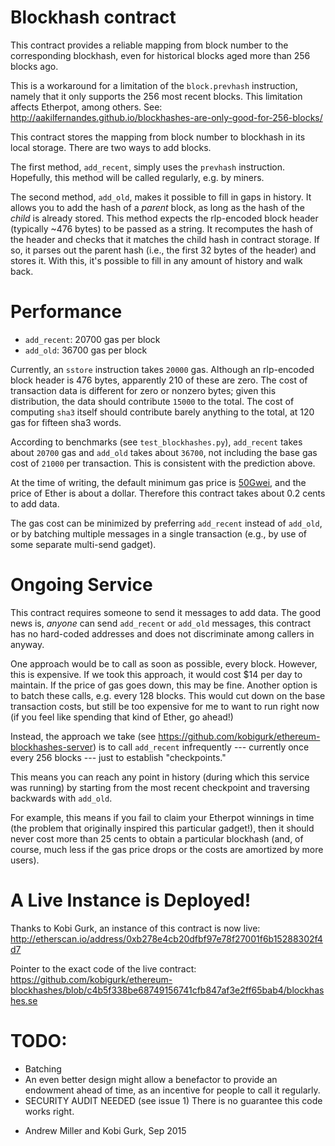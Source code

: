 Blockhash contract
==================
This contract provides a reliable mapping from block number to the corresponding blockhash, even for historical blocks aged more than 256 blocks ago.

This is a workaround for a limitation of the `block.prevhash` instruction, namely that it only supports the 256 most recent blocks. This limitation affects Etherpot, among others.
See: http://aakilfernandes.github.io/blockhashes-are-only-good-for-256-blocks/

This contract stores the mapping from block number to blockhash in its local storage.
There are two ways to add blocks.

The first method, `add_recent`, simply uses the `prevhash` instruction. Hopefully, this method will be called regularly, e.g. by miners.

The second method, `add_old`, makes it possible to fill in gaps in history. It allows you to add the hash of a *parent* block, as long as the hash of the *child* is already stored. This method expects the rlp-encoded block header (typically ~476 bytes) to be passed as a string. It recomputes the hash of the header and checks that it matches the child hash in contract storage. If so, it parses out the parent hash (i.e., the first 32 bytes of the header) and stores it. With this, it's possible to fill in any amount of history and walk back.

Performance
============

- `add_recent`: 20700 gas per block
- `add_old`: 36700 gas per block

Currently, an `sstore` instruction takes `20000` gas. Although an rlp-encoded block header is 476 bytes, apparently 210 of these are zero. The cost of transaction data is different for zero or nonzero bytes; given this distribution, the data should contribute `15000` to the total. The cost of computing `sha3` itself should contribute barely anything to the total, at 120 gas for fifteen sha3 words.

According to benchmarks (see `test_blockhashes.py`), `add_recent` takes about `20700` gas and `add_old` takes about `36700`, not including the base gas cost of `21000` per transaction. This is consistent with the prediction above.

At the time of writing, the default minimum gas price is [50Gwei](http://ether.fund/tool/converter#v=50&u=Gwei), and the price of Ether is about a dollar. Therefore this contract takes about 0.2 cents to add data.

The gas cost can be minimized by preferring `add_recent` instead of `add_old`, or by batching multiple messages in a single transaction (e.g., by use of some separate multi-send gadget).

Ongoing Service
===============

This contract requires someone to send it messages to add data. The good news is, *anyone* can send `add_recent` or `add_old` messages, this contract has no hard-coded addresses and does not discriminate among callers in anyway.

One approach would be to call as soon as possible, every block. However, this is expensive. If we took this approach, it would cost $14 per day to maintain. If the price of gas goes down, this may be fine. Another option is to batch these calls, e.g. every 128 blocks. This would cut down on the base transaction costs, but still be too expensive for me to want to run right now (if you feel like spending that kind of Ether, go ahead!)

Instead, the approach we take (see https://github.com/kobigurk/ethereum-blockhashes-server) is to call `add_recent` infrequently --- currently once every 256 blocks --- just to establish "checkpoints."

This means you can reach any point in history (during which this service was running) by starting from the most recent checkpoint and traversing backwards with `add_old`.

For example, this means if you fail to claim your Etherpot winnings in time (the problem that originally inspired this particular gadget!), then it should never cost more than 25 cents to obtain a particular blockhash (and, of course, much less if the gas price drops or the costs are amortized by more users).

A Live Instance is Deployed!
=================================
Thanks to Kobi Gurk, an instance of this contract is now live:
http://etherscan.io/address/0xb278e4cb20dfbf97e78f27001f6b15288302f4d7

Pointer to the exact code of the live contract:
https://github.com/kobigurk/ethereum-blockhashes/blob/c4b5f338be68749156741cfb847af3e2ff65bab4/blockhashes.se


TODO:
=====
- Batching
- An even better design might allow a benefactor to provide an endowment ahead of time, as an incentive for people to call it regularly.
- SECURITY AUDIT NEEDED (see issue 1)
  There is no guarantee this code works right.

* Andrew Miller and Kobi Gurk, Sep 2015
